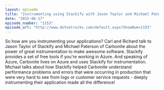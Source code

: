 ```yaml
---
layout: episode
title: "Instrumenting using Stackify with Jason Taylor and Michael Paterson"
date: "2015-06-17"
episode_number: "1153"
episode_url: "http://www.dotnetrocks.com/default.aspx?ShowNum=1153"
---
```


So how are you instrumenting your applications? Carl and Richard talk to Jason Taylor of Stackify and Michael Paterson of Carbonite about the power of great instrumentation to make awesome software. Stackify provides a set of free tools if you're working in Azure. And speaking of Azure, Carbonite lives on Azure and uses Stackify for instrumentation. Michael talks about how Stackify helped Carbonite understand performance problems and errors that were occurring in production that were very hard to see from logs or customer service requests - deeply instrumenting their application made all the difference!

